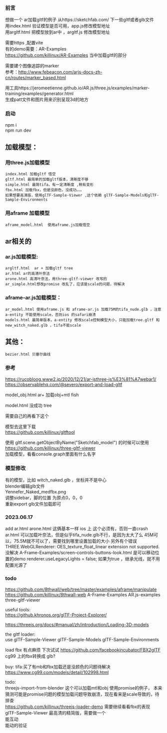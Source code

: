 
### 前言
想做一个 ar加载gltf的例子
从https://sketchfab.com/  下一些gltf或者glb文件  
用index.html 验证模型是否可用，app.js修改模型地址  
用argltf.html 把模型放到ar中 ，argltf.js 修改模型地址

需要https ,配置vite  
有的demo需要：AR-Examples  
https://github.com/killinux/AR-Examples  当中加载gltf的部分

需要建个图像追踪的marker   
参考：http://www.febeacon.com/arjs-docs-zh-cn/routes/marker_based.html

用工具https://jeromeetienne.github.io/AR.js/three.js/examples/marker-training/examples/generator.html  
生成patt文件和图片用来识别呈现3d的地方 


### 启动
npm i   
npm run dev  
## 加载模型：  
### 用three.js加载模型  
	index.html 加载gltf 悟空   
	gltf.html 最简单的加载gltf版本，清晰度不够  
	simple.html 最简tifa，有一定清晰度 ,稍有变形  
	fbx.html 加载fbx，但是没颜色，没成功。。。
	如果想要高清版，使用glTF-Sample-Viewer ,这个依赖 glTF-Sample-Models和glTF-Sample-Environments
	
### 用aframe 加载模型  
	aframe_model.html  使用aframe.js加载悟空

## ar相关的  
### ar.js加载模型:  
	argltf.html  ar + 加载gltf tree   
	ar.html ar的高清叶奈法
	arone.html 高清叶奈法，用three-gltf-viewer 改写的
	ar_simple.html想改promise 改乱了，应该是scale的问题，待解决

### aframe-ar.js加载模型：
	ar_model.html 使用aframe.js 和 aframe-ar.js 加载75M的tifa_nude.glb ，注意a-entity 不能使用scale，否则ios 的safari崩溃  
	models.html 最简单版本，a-entity 修改scale控制模型大小，只能加载tree.gltf 和new_witch_naked.glb ，tifa不能scale  

## 其他：  
	bezier.html 贝塞尔曲线


### 参考
https://rucobloog.www2.jp/2020/12/21/ar-jsthree-js%E3%81%A7webar1/  
https://observablehq.com/@severo/export-and-load-gltf


model_obj.html ar+ 加载obj+mtl  fish  

model.html 没成功 tree   

需要自己的再看下这个

模型去这里下载  
https://github.com/killinux/gltftool  

使用 gltf.scene.getObjectByName("Sketchfab_model") 的时候可以使用
https://github.com/killinux/three-gltf-viewer  
加载模型，看看console.graph里面有什么名字


### 模型修改
有的模型，比如 witch_naked.glb ，坐标并不是中心  
blender编辑glb文件  
Yennefer_Naked_medfbx.png  
调整sidebar，脚的位置 为原点0，0，0   
重新export glb文件加载即可  

### 2023.06.17  
add ar.html arone.html 这俩基本一样
ios 上 这个必须有，否则一直crash
<meta name="viewport" content="width=device-width, user-scalable=no"/>
ar.html 可以加载叶奈法，但是似乎tifa_nude.glb不行，是因为太大了么
45M可以，75.5M就不可以了，需要找到哪里设置加载的大小
另外有个错误
THREE.WebGLRenderer: OES_texture_float_linear extension not supported.
没解决
A-Frame-Examples/screen-controls-buttons-look.html 是可以移动位置的demo
renderer.useLegacyLights = false; 如果为true ，继承光线，就不用配置光源了


### todo  
https://github.com/8thwall/web/tree/master/examples/aframe/manipulate
https://github.com/killinux/8thwall-web
A-Frame-Examples
AR.js-examples
three-gltf-viewer


useful tools:  
https://github.khronos.org/glTF-Project-Explorer/

https://threejs.org/docs/#manual/zh/introduction/Loading-3D-models

the gltf loader:  
use glTF-Sample-Viewer
glTF-Sample-Models
glTF-Sample-Environments 


load fbx 有点麻烦
下次试试 https://github.com/facebookincubator/FBX2glTF  
cg99 上的fbx转换成 glb?

buy:
tifa:买了有mb和fbx加载还是没颜色的问题待解决  https://www.cg99.com/models/detail/102998.html

todo:  
threejs-import-from-blender 这个可以加载mtl和obj 使用promise的例子， 本来猜测可能是promise问题的模型加载问题导致崩溃，现在看来是scale导致的，待排查  
https://github.com/killinux/threejs-loader-demo   需要继续看看fbx的表现  
glTF-Sample-Viewer 最高清的精简版，需要做一个  
能互动  
能动的验证  
